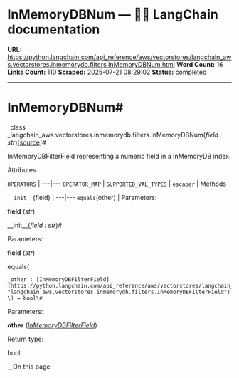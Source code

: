 # InMemoryDBNum — 🦜🔗 LangChain  documentation

**URL:** https://python.langchain.com/api_reference/aws/vectorstores/langchain_aws.vectorstores.inmemorydb.filters.InMemoryDBNum.html
**Word Count:** 16
**Links Count:** 110
**Scraped:** 2025-07-21 08:29:02
**Status:** completed

---

# InMemoryDBNum\#

_class _langchain\_aws.vectorstores.inmemorydb.filters.InMemoryDBNum\(_field : str_\)[\[source\]](https://python.langchain.com/api_reference/_modules/langchain_aws/vectorstores/inmemorydb/filters.html#InMemoryDBNum)\#     

InMemoryDBFilterField representing a numeric field in a InMemoryDB index.

Attributes

`OPERATORS` |    ---|---   `OPERATOR_MAP` |    `SUPPORTED_VAL_TYPES` |    `escaper` |       Methods

`__init__`\(field\) |    ---|---   `equals`\(other\) |       Parameters:     

**field** \(_str_\)

\_\_init\_\_\(_field : str_\)\#     

Parameters:     

**field** \(_str_\)

equals\(

    _other : [InMemoryDBFilterField](https://python.langchain.com/api_reference/aws/vectorstores/langchain_aws.vectorstores.inmemorydb.filters.InMemoryDBFilterField.html#langchain_aws.vectorstores.inmemorydb.filters.InMemoryDBFilterField "langchain_aws.vectorstores.inmemorydb.filters.InMemoryDBFilterField")_, \) → bool\#     

Parameters:     

**other** \([_InMemoryDBFilterField_](https://python.langchain.com/api_reference/aws/vectorstores/langchain_aws.vectorstores.inmemorydb.filters.InMemoryDBFilterField.html#langchain_aws.vectorstores.inmemorydb.filters.InMemoryDBFilterField "langchain_aws.vectorstores.inmemorydb.filters.InMemoryDBFilterField")\)

Return type:     

bool

__On this page